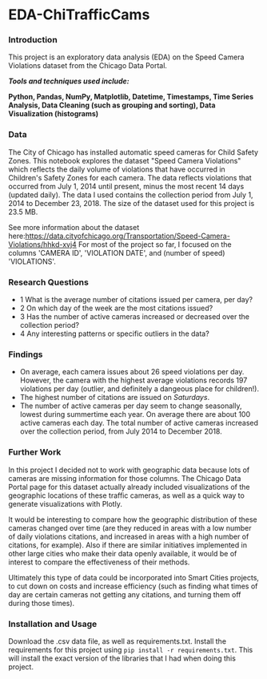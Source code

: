 # EDA-ChiTrafficCams

### Introduction
This project is an exploratory data analysis (EDA) on the Speed Camera Violations dataset from the Chicago Data Portal. 

***Tools and techniques used include:***

**Python, Pandas, NumPy, Matplotlib, Datetime, Timestamps, Time Series Analysis, Data Cleaning (such as grouping and sorting), Data Visualization (histograms)** 

### Data
The City of Chicago has installed automatic speed cameras for Child Safety Zones. This notebook explores the dataset "Speed Camera Violations" which reflects the daily volume of violations that have occurred in Children's Safety Zones for each camera. The data reflects violations that occurred from July 1, 2014 until present, minus the most recent 14 days (updated daily). The data I used contains the collection period from July 1, 2014 to December 23, 2018. The size of the dataset used for this project is 23.5 MB.

See more information about the dataset here:https://data.cityofchicago.org/Transportation/Speed-Camera-Violations/hhkd-xvj4
For most of the project so far, I focused on the columns 'CAMERA ID', 'VIOLATION DATE', and (number of speed) 'VIOLATIONS'.

### Research Questions
* 1 What is the average number of citations issued per camera, per day?
* 2 On which day of the week are the most citations issued?
* 3 Has the number of active cameras increased or decreased over the collection period?
* 4 Any interesting patterns or specific outliers in the data?

### Findings
* On average, each camera issues about 26 speed violations per day. However, the camera with the highest average violations records 197 violations per day (outlier, and definitely a dangeous place for children!).
* The highest number of citations are issued on *Saturdays*.
* The number of active cameras per day seem to change seasonally, lowest during summertime each year. On average there are about 100 active cameras each day. The total number of active cameras increased over the collection period, from July 2014 to December 2018. 

### Further Work
In this project I decided not to work with geographic data because lots of cameras are missing information for those columns. The Chicago Data Portal page for this dataset actually already included visualizations of the geographic locations of these traffic cameras, as well as a quick way to generate visualizations with Plotly. 

It would be interesting to compare how the geographic distribution of these cameras changed over time (are they reduced in areas with a low number of daily violations citations, and increased in areas with a high number of citations, for example). Also if there are similar initiatives implemented in other large cities who make their data openly available, it would be of interest to compare the effectiveness of their methods. 

Ultimately this type of data could be incorporated into Smart Cities projects, to cut down on costs and increase efficiency (such as finding what times of day are certain cameras not getting any citations, and turning them off during those times).


### Installation and Usage
Download the .csv data file, as well as requirements.txt. Install the requirements for this project using `pip install -r requirements.txt`. This will install the exact version of the libraries that I had when doing this project.
